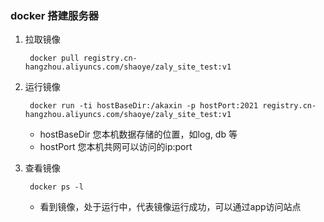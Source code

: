 ### docker 搭建服务器

1. 拉取镜像

		docker pull registry.cn-hangzhou.aliyuncs.com/shaoye/zaly_site_test:v1

2. 运行镜像
	
		docker run -ti hostBaseDir:/akaxin -p hostPort:2021 registry.cn-hangzhou.aliyuncs.com/shaoye/zaly_site_test:v1
	
	* hostBaseDir 您本机数据存储的位置，如log, db 等
	* hostPort 您本机共网可以访问的ip:port

3. 查看镜像
	
		docker ps -l
	
	* 看到镜像，处于运行中，代表镜像运行成功，可以通过app访问站点
